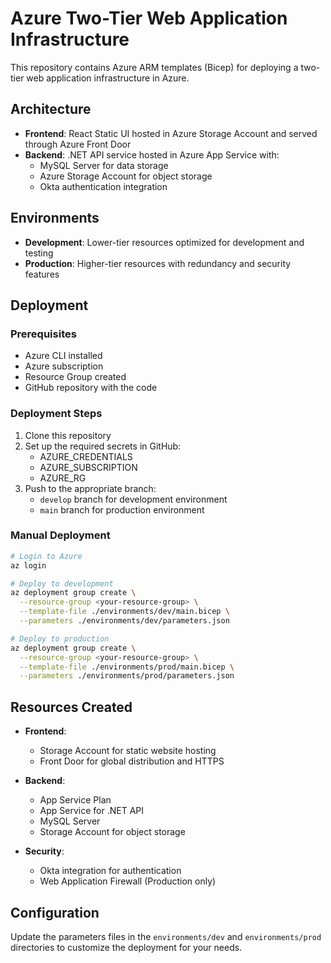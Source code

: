 # Azure Two-Tier Web Application Infrastructure

This repository contains Azure ARM templates (Bicep) for deploying a two-tier web application infrastructure in Azure.

## Architecture

- **Frontend**: React Static UI hosted in Azure Storage Account and served through Azure Front Door
- **Backend**: .NET API service hosted in Azure App Service with:
  - MySQL Server for data storage
  - Azure Storage Account for object storage
  - Okta authentication integration

## Environments

- **Development**: Lower-tier resources optimized for development and testing
- **Production**: Higher-tier resources with redundancy and security features

## Deployment

### Prerequisites

- Azure CLI installed
- Azure subscription
- Resource Group created
- GitHub repository with the code

### Deployment Steps

1. Clone this repository
2. Set up the required secrets in GitHub:
   - AZURE_CREDENTIALS
   - AZURE_SUBSCRIPTION
   - AZURE_RG
3. Push to the appropriate branch:
   - `develop` branch for development environment
   - `main` branch for production environment

### Manual Deployment

```bash
# Login to Azure
az login

# Deploy to development
az deployment group create \
  --resource-group <your-resource-group> \
  --template-file ./environments/dev/main.bicep \
  --parameters ./environments/dev/parameters.json

# Deploy to production
az deployment group create \
  --resource-group <your-resource-group> \
  --template-file ./environments/prod/main.bicep \
  --parameters ./environments/prod/parameters.json
```

## Resources Created

- **Frontend**:
  - Storage Account for static website hosting
  - Front Door for global distribution and HTTPS
  
- **Backend**:
  - App Service Plan
  - App Service for .NET API
  - MySQL Server
  - Storage Account for object storage
  
- **Security**:
  - Okta integration for authentication
  - Web Application Firewall (Production only)

## Configuration

Update the parameters files in the `environments/dev` and `environments/prod` directories to customize the deployment for your needs.